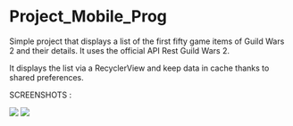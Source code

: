 # Project_Mobile_Prog

Simple project that displays a list of the first fifty game items of Guild Wars 2 and their details.
It uses the official API Rest Guild Wars 2.

It displays the list via a RecyclerView and keep data in cache thanks to shared preferences.

SCREENSHOTS :

<img src="https://media.discordapp.net/attachments/793921245271949322/846096092687892510/Screenshot_20210523-204249.jpg?width=315&height=700">
<img src="https://media.discordapp.net/attachments/793921245271949322/846096092918710333/Screenshot_20210523-204243.jpg?width=315&height=700">
